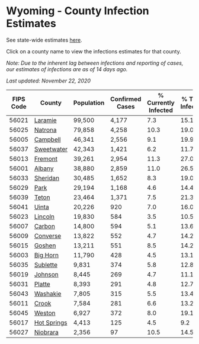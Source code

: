 # Wyoming - County Infection Estimates

See state-wide estimates [here](/infections/us-wy).

Click on a county name to view the infections estimates for that county.

*Note: Due to the inherent lag between infections and reporting of cases, our estimates of infections are as of 14 days ago.*

*Last updated: November 22, 2020*

|   FIPS Code |                     County |   Population |   Confirmed Cases |   % Currently Infected |   % Total Infected |
|-------------|----------------------------|--------------|-------------------|------------------------|--------------------|
|       56021 |         [Laramie](laramie) |       99,500 |             4,177 |                    7.3 |               15.1 |
|       56025 |         [Natrona](natrona) |       79,858 |             4,258 |                   10.3 |               19.0 |
|       56005 |       [Campbell](campbell) |       46,341 |             2,556 |                    9.1 |               19.9 |
|       56037 |   [Sweetwater](sweetwater) |       42,343 |             1,421 |                    6.2 |               11.7 |
|       56013 |         [Fremont](fremont) |       39,261 |             2,954 |                   11.3 |               27.0 |
|       56001 |           [Albany](albany) |       38,880 |             2,859 |                   11.0 |               26.5 |
|       56033 |       [Sheridan](sheridan) |       30,485 |             1,652 |                    8.3 |               19.0 |
|       56029 |               [Park](park) |       29,194 |             1,168 |                    4.6 |               14.4 |
|       56039 |             [Teton](teton) |       23,464 |             1,371 |                    7.5 |               21.3 |
|       56041 |             [Uinta](uinta) |       20,226 |               920 |                    7.0 |               16.0 |
|       56023 |         [Lincoln](lincoln) |       19,830 |               584 |                    3.5 |               10.5 |
|       56007 |           [Carbon](carbon) |       14,800 |               594 |                    5.1 |               13.6 |
|       56009 |       [Converse](converse) |       13,822 |               552 |                    4.7 |               14.2 |
|       56015 |           [Goshen](goshen) |       13,211 |               551 |                    8.5 |               14.2 |
|       56003 |       [Big Horn](big-horn) |       11,790 |               428 |                    4.5 |               13.1 |
|       56035 |       [Sublette](sublette) |        9,831 |               374 |                    5.8 |               12.8 |
|       56019 |         [Johnson](johnson) |        8,445 |               269 |                    4.7 |               11.1 |
|       56031 |           [Platte](platte) |        8,393 |               291 |                    4.8 |               12.7 |
|       56043 |       [Washakie](washakie) |        7,805 |               315 |                    5.5 |               13.4 |
|       56011 |             [Crook](crook) |        7,584 |               281 |                    6.6 |               13.2 |
|       56045 |           [Weston](weston) |        6,927 |               372 |                    8.0 |               19.1 |
|       56017 | [Hot Springs](hot-springs) |        4,413 |               125 |                    4.5 |                9.2 |
|       56027 |       [Niobrara](niobrara) |        2,356 |                97 |                   10.5 |               14.5 |